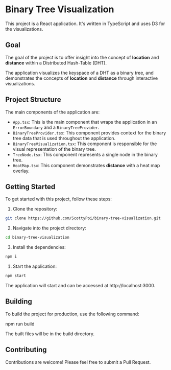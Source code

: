 # Binary Tree Visualization

This project is a React application. It's written in TypeScript and uses D3 for the visualizations.

## Goal

The goal of the project is to offer insight into the concept of **location** and **distance** within a Distributed Hash-Table (DHT).

The application visualizes the keyspace of a DHT as a binary tree, and demonstrates the concepts of **location** and **distance** through interactive visualizations.

## Project Structure

The main components of the application are:

- `App.tsx`: This is the main component that wraps the application in an `ErrorBoundary` and a `BinaryTreeProvider`.
- `BinaryTreeProvider.tsx`: This component provides context for the binary tree data that is used throughout the application.
- `BinaryTreeVisualization.tsx`: This component is responsible for the visual representation of the binary tree.
- `TreeNode.tsx`: This component represents a single node in the binary tree.
- `HeatMap.tsx`: This component demonstrates **distance** with a heat map overlay.

## Getting Started

To get started with this project, follow these steps:

1. Clone the repository:

```sh
git clone https://github.com/ScottyPoi/binary-tree-visualization.git
```

2. Navigate into the project directory:

```sh
cd binary-tree-visualization
```

3. Install the dependencies:

```sh
npm i
```

1. Start the application:

```sh
npm start
```
The application will start and can be accessed at http://localhost:3000.

## Building

To build the project for production, use the following command:

npm run build

The built files will be in the build directory.

## Contributing

Contributions are welcome! Please feel free to submit a Pull Request.